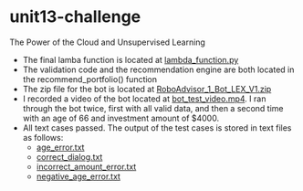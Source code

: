 # unit13-challenge
The Power of the Cloud and Unsupervised Learning

* The final lamba function is located at [lambda_function.py](lambda_function.py)
* The validation code and the recommendation engine are both located in the recommend_portfolio() function
* The zip file for the bot is located at [RoboAdvisor_1_Bot_LEX_V1.zip](RoboAdvisor_1_Bot_LEX_V1.zip)
* I recorded a video of the bot located at [bot_test_video.mp4](bot_test_video.mp4).  I ran through the bot twice, first with all valid data, and then a second time with an age of 66 and investment amount of $4000.
* All text cases passed. The output of the test cases is stored in text files as follows:
    * [age_error.txt](age_error.txt)
    * [correct_dialog.txt](correct_dialog.txt)
    * [incorrect_amount_error.txt](incorrect_amount_error.txt)
    * [negative_age_error.txt](negative_age_error.txt)